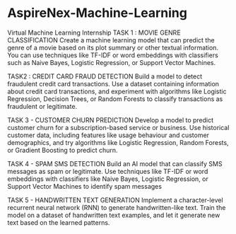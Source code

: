 # AspireNex-Machine-Learning
Virtual Machine Learning Internship
TASK 1 : MOVIE GENRE CLASSIFICATION
Create a machine learning model that can predict the genre of a movie based on its plot summary or other
textual information. You can use techniques like TF-IDF or word embeddings with classifiers such as Naive
Bayes, Logistic Regression, or Support Vector Machines.

TASK2 : CREDIT CARD FRAUD DETECTION
Build a model to detect fraudulent credit card transactions. Use a dataset containing information about credit
card transactions, and experiment with algorithms like Logistic Regression, Decision Trees, or Random Forests
to classify transactions as fraudulent or legitimate.

TASK 3 - CUSTOMER CHURN PREDICTION
Develop a model to predict customer churn for a subscription-based service or business. Use
historical customer data, including features like usage behaviour and customer demographics,
and try algorithms like Logistic Regression, Random Forests, or Gradient Boosting to predict
churn.

TASK 4 - SPAM SMS DETECTION
Build an AI model that can classify SMS messages as spam or legitimate.
Use techniques like TF-IDF or word embeddings with classifiers like Naive
Bayes, Logistic Regression, or Support Vector
Machines to identify spam messages

TASK 5 - HANDWRITTEN TEXT GENERATION
Implement a character-level recurrent neural network (RNN) to
generate handwritten-like text. Train the model on a dataset of
handwritten text examples, and let it generate new text based on the
learned patterns.
